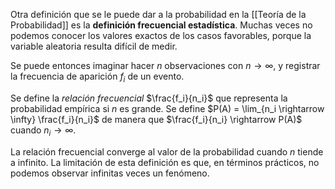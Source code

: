 Otra definición que se le puede dar a la probabilidad en la [[Teoría de la Probabilidad]] es la **definición frecuencial estadística**. Muchas veces no podemos conocer los valores exactos de los casos favorables, porque la variable aleatoria resulta difícil de medir.

Se puede entonces imaginar hacer $n$ observaciones con $n \rightarrow \infty$, y registrar la frecuencia de aparición $f_i$ de un evento.

Se define la _relación frecuencial_ $\frac{f_i}{n_i}$ que representa la probabilidad empírica si $n$ es grande. Se define $P(A) = \lim_{n_i \rightarrow \infty} \frac{f_i}{n_i}$ de manera que $\frac{f_i}{n_i} \rightarrow P(A)$ cuando $n_i \rightarrow \infty$.

La relación frecuencial converge al valor de la probabilidad cuando $n$ tiende a infinito. La limitación de esta definición es que, en términos prácticos, no podemos observar infinitas veces un fenómeno.
